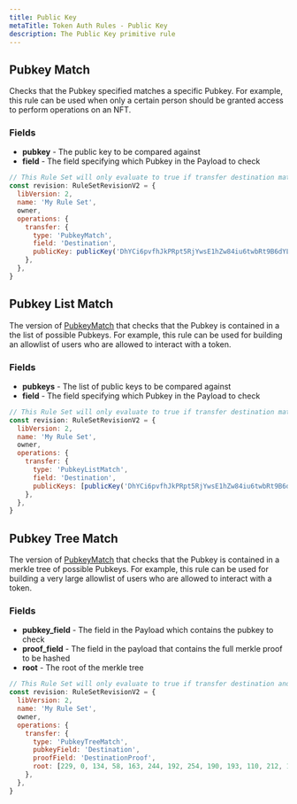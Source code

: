 ```yaml
---
title: Public Key
metaTitle: Token Auth Rules - Public Key
description: The Public Key primitive rule
---
```


## Pubkey Match
Checks that the Pubkey specified matches a specific Pubkey. For example, this rule can be used when only a certain person should be granted access to perform operations on an NFT.

### Fields
* **pubkey** - The public key to be compared against
* **field** - The field specifying which Pubkey in the Payload to check

```js
// This Rule Set will only evaluate to true if transfer destination matches the Public Key.
const revision: RuleSetRevisionV2 = {
  libVersion: 2,
  name: 'My Rule Set',
  owner,
  operations: {
    transfer: {
      type: 'PubkeyMatch',
      field: 'Destination',
      publicKey: publicKey('DhYCi6pvfhJkPRpt5RjYwsE1hZw84iu6twbRt9B6dYLV'),
    },
  },
}
```

## Pubkey List Match
The version of [PubkeyMatch](#pubkey-match) that checks that the Pubkey is contained in a the list of possible Pubkeys. For example, this rule can be used for building an allowlist of users who are allowed to interact with a token.

### Fields
* **pubkeys** - The list of public keys to be compared against
* **field** - The field specifying which Pubkey in the Payload to check

```js
// This Rule Set will only evaluate to true if transfer destination matches one of the Public Keys.
const revision: RuleSetRevisionV2 = {
  libVersion: 2,
  name: 'My Rule Set',
  owner,
  operations: {
    transfer: {
      type: 'PubkeyListMatch',
      field: 'Destination',
      publicKeys: [publicKey('DhYCi6pvfhJkPRpt5RjYwsE1hZw84iu6twbRt9B6dYLV'), publicKey('6twkdkDaF3xANuvpUQvENSLhtNmPxzYAEu8qUKcVkWwy')],
    },
  },
}
```

## Pubkey Tree Match
The version of [PubkeyMatch](#pubkey-match) that checks that the Pubkey is contained in a merkle tree of possible Pubkeys. For example, this rule can be used for building a very large allowlist of users who are allowed to interact with a token.

### Fields
* **pubkey_field** - The field in the Payload which contains the pubkey to check
* **proof_field** - The field in the payload that contains the full merkle proof to be hashed
* **root** - The root of the merkle tree

```js
// This Rule Set will only evaluate to true if transfer destination and proof hash to the merkle root.
const revision: RuleSetRevisionV2 = {
  libVersion: 2,
  name: 'My Rule Set',
  owner,
  operations: {
    transfer: {
      type: 'PubkeyTreeMatch',
      pubkeyField: 'Destination',
      proofField: 'DestinationProof',
      root: [229, 0, 134, 58, 163, 244, 192, 254, 190, 193, 110, 212, 193, 145, 147, 18, 171, 160 213, 18, 52, 155, 8, 51, 44, 55, 25, 245, 3, 47, 172, 111],
    },
  },
}
```